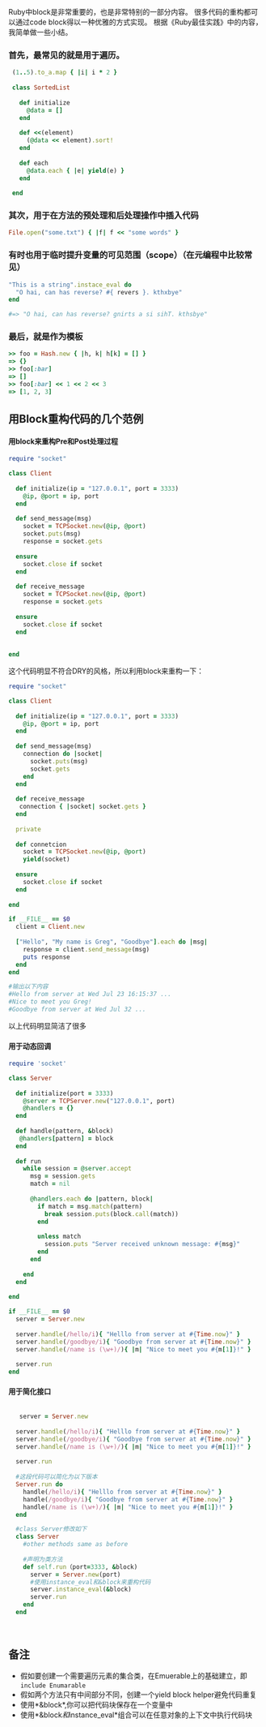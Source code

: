 Ruby中block是非常重要的，也是非常特别的一部分内容。
很多代码的重构都可以通过code block得以一种优雅的方式实现。
根据《Ruby最佳实践》中的内容，我简单做一些小结。

### 首先，最常见的就是用于遍历。

```ruby
 (1..5).to_a.map { |i| i * 2 }
 
 class SortedList
   
   def initialize
     @data = []
   end
   
   def <<(element)
     (@data << element).sort!
   end
   
   def each
     @data.each { |e| yield(e) }
   end
   
 end
```
### 其次，用于在方法的预处理和后处理操作中插入代码
```ruby
File.open("some.txt") { |f| f << "some words" }
```
### 有时也用于临时提升变量的可见范围（scope）（在元编程中比较常见）
```ruby
"This is a string".instace_eval do
  "O hai, can has reverse? #{ revers }. kthxbye"
end

#=> "O hai, can has reverse? gnirts a si sihT. kthsbye"
```

### 最后，就是作为模板
```ruby
>> foo = Hash.new { |h, k| h[k] = [] }
=> {}
>> foo[:bar]
=> []
>> foo[:bar] << 1 << 2 << 3
=> [1, 2, 3]
```



## 用Block重构代码的几个范例
#### 用block来重构Pre和Post处理过程
````ruby
require "socket"

class Client
  
  def initialize(ip = "127.0.0.1", port = 3333)
    @ip, @port = ip, port
  end
  
  def send_message(msg)
    socket = TCPSocket.new(@ip, @port)
    socket.puts(msg)
    response = socket.gets
    
  ensure
    socket.close if socket
  end
  
  def receive_message
    socket = TCPSocket.new(@ip, @port)
    response = socket.gets
    
  ensure
    socket.close if socket
  end
  
  
end
````

这个代码明显不符合DRY的风格，所以利用block来重构一下：

````ruby
require "socket"

class Client
  
  def initialize(ip = "127.0.0.1", port = 3333)
    @ip, @port = ip, port
  end
  
  def send_message(msg)
    connection do |socket|
      socket.puts(msg)
      socket.gets
    end
  end
  
  def receive_message
   connection { |socket| socket.gets }
  end
  
  private
  
  def connetcion
    socket = TCPSocket.new(@ip, @port)
    yield(socket)
    
  ensure
    socket.close if socket
  end
  
end

if __FILE__ == $0
  client = Client.new
  
  ["Hello", "My name is Greg", "Goodbye"].each do |msg|
    response = client.send_message(msg)
    puts response
  end
end

#输出以下内容
#Hello from server at Wed Jul 23 16:15:37 ...
#Nice to meet you Greg!
#Goodbye from server at Wed Jul 32 ...
````
以上代码明显简洁了很多

#### 用于动态回调
````ruby
require 'socket'

class Server
  
  def initialize(port = 3333)
    @server = TCPServer.new("127.0.0.1", port)
    @handlers = {}
  end
  
  def handle(pattern, &block)
   @handlers[pattern] = block
  end
  
  def run
    while session = @server.accept
      msg = session.gets
      match = nil
      
      @handlers.each do |pattern, block|
        if match = msg.match(pattern)
          break session.puts(block.call(match))
        end
        
        unless match
          session.puts "Server received unknown message: #{msg}"
        end
      end
      
    end
  end
  
end

if __FILE__ == $0
  server = Server.new
  
  server.handle(/hello/i){ "Helllo from server at #{Time.now}" }
  server.handle(/goodbye/i){ "Goodbye from server at #{Time.now}" }
  server.handle(/name is (\w+)/){ |m| "Nice to meet you #{m[1]}!" }
  
  server.run
end
````

#### 用于简化接口

````ruby
   
   server = Server.new
  
  server.handle(/hello/i){ "Helllo from server at #{Time.now}" }
  server.handle(/goodbye/i){ "Goodbye from server at #{Time.now}" }
  server.handle(/name is (\w+)/){ |m| "Nice to meet you #{m[1]}!" }
  
  server.run
  
  #这段代码可以简化为以下版本
  Server.run do
    handle(/hello/i){ "Helllo from server at #{Time.now}" }
    handle(/goodbye/i){ "Goodbye from server at #{Time.now}" }
    handle(/name is (\w+)/){ |m| "Nice to meet you #{m[1]}!" }
  end

  #class Server修改如下
  class Server
    #other methods same as before
    
    #声明为类方法
    def self.run（port=3333, &block)
      server = Server.new(port)
      #使用instance_eval和&block来重构代码
      server.instance_eval(&block)
      server.run
    end
  end
  
  
````

## 备注
*  假如要创建一个需要遍历元素的集合类，在Emuerable上的基础建立，即
`include Enumarable`
*  假如两个方法只有中间部分不同，创建一个yield block helper避免代码重复
*  使用*&block*,你可以把代码块保存在一个变量中
*  使用*&block*和*instance_eval*组合可以在任意对象的上下文中执行代码块

